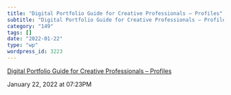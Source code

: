 ```yaml
---
title: "Digital Portfolio Guide for Creative Professionals – Profiles"
subtitle: "Digital Portfolio Guide for Creative Professionals – Profiles"
category: "149"
tags: []
date: "2022-01-22"
type: "wp"
wordpress_id: 3223
---
```

[ Digital Portfolio Guide for Creative Professionals – Profiles](https://www.careerprofiles.com/job-seeker-advice-tips/digital-portfolio-guide-creative-professional/)
 
January 22, 2022 at 07:23PM